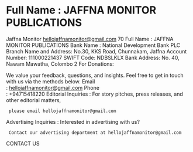 # Full Name : JAFFNA MONITOR PUBLICATIONS

Jaffna Monitor
hellojaffnamonitor@gmail.com
70
Full Name :
JAFFNA MONITOR PUBLICATIONS
Bank Name : 
National Development Bank PLC
Branch Name and Address: 
No.30, KKS Road, Chunnakam, Jaffna
Account Number: 
111000221437
SWIFT Code: 
NDBSLKLX
Bank Address: 
No. 40, Nawam Mawatha, Colombo 2
For Donations:

We value your feedback, questions, and insights. Feel free to get in touch with us via the methods below.
Email	
:	 hellojaffnamonitor@gmail.com
Phone	
:	 +94715418220
Editorial Inquiries	
:	 For story pitches, press releases, and other editorial matters, 
	
	 please email hellojaffnamonitor@gmail.com
Advertising Inquiries	 :	 Interested in advertising with us? 
	
	 Contact our advertising department at hellojaffnamonitor@gmail.com
CONTACT US

